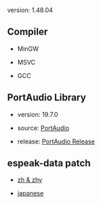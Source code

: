 version: 1.48.04

## Compiler 

- MinGW

- MSVC

- GCC

## PortAudio Library

- version: 19.7.0

- source: [PortAudio](https://github.com/PortAudio/portaudio)

- release: [PortAudio Release](https://github.com/PortAudio/portaudio/releases)

## espeak-data patch

- [zh & zhy](https://github.com/caixxiong/espeak-data)

- [japanese](https://github.com/puzzlet/espeak-japanese)



